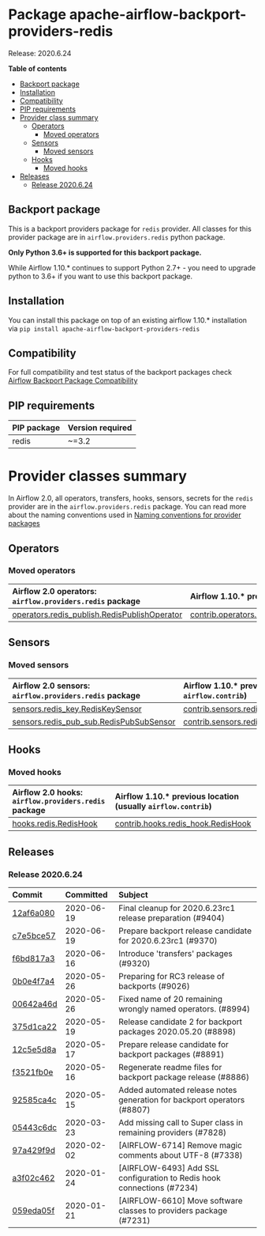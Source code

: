 <!--
 Licensed to the Apache Software Foundation (ASF) under one
 or more contributor license agreements.  See the NOTICE file
 distributed with this work for additional information
 regarding copyright ownership.  The ASF licenses this file
 to you under the Apache License, Version 2.0 (the
 "License"); you may not use this file except in compliance
 with the License.  You may obtain a copy of the License at

   http://www.apache.org/licenses/LICENSE-2.0

 Unless required by applicable law or agreed to in writing,
 software distributed under the License is distributed on an
 "AS IS" BASIS, WITHOUT WARRANTIES OR CONDITIONS OF ANY
 KIND, either express or implied.  See the License for the
 specific language governing permissions and limitations
 under the License.
 -->


# Package apache-airflow-backport-providers-redis

Release: 2020.6.24

**Table of contents**

- [Backport package](#backport-package)
- [Installation](#installation)
- [Compatibility](#compatibility)
- [PIP requirements](#pip-requirements)
- [Provider class summary](#provider-classes-summary)
    - [Operators](#operators)
        - [Moved operators](#moved-operators)
    - [Sensors](#sensors)
        - [Moved sensors](#moved-sensors)
    - [Hooks](#hooks)
        - [Moved hooks](#moved-hooks)
- [Releases](#releases)
    - [Release 2020.6.24](#release-2020624)

## Backport package

This is a backport providers package for `redis` provider. All classes for this provider package
are in `airflow.providers.redis` python package.

**Only Python 3.6+ is supported for this backport package.**

While Airflow 1.10.* continues to support Python 2.7+ - you need to upgrade python to 3.6+ if you
want to use this backport package.



## Installation

You can install this package on top of an existing airflow 1.10.* installation via
`pip install apache-airflow-backport-providers-redis`

## Compatibility

For full compatibility and test status of the backport packages check
[Airflow Backport Package Compatibility](https://cwiki.apache.org/confluence/display/AIRFLOW/Backported+providers+packages+for+Airflow+1.10.*+series)

## PIP requirements

| PIP package   | Version required   |
|:--------------|:-------------------|
| redis         | ~=3.2              |

# Provider classes summary

In Airflow 2.0, all operators, transfers, hooks, sensors, secrets for the `redis` provider
are in the `airflow.providers.redis` package. You can read more about the naming conventions used
in [Naming conventions for provider packages](https://github.com/apache/airflow/blob/master/CONTRIBUTING.rst#naming-conventions-for-provider-packages)


## Operators




### Moved operators

| Airflow 2.0 operators: `airflow.providers.redis` package                                                                                         | Airflow 1.10.* previous location (usually `airflow.contrib`)                                                                                                             |
|:-------------------------------------------------------------------------------------------------------------------------------------------------|:-------------------------------------------------------------------------------------------------------------------------------------------------------------------------|
| [operators.redis_publish.RedisPublishOperator](https://github.com/apache/airflow/blob/master/airflow/providers/redis/operators/redis_publish.py) | [contrib.operators.redis_publish_operator.RedisPublishOperator](https://github.com/apache/airflow/blob/v1-10-stable/airflow/contrib/operators/redis_publish_operator.py) |






## Sensors



### Moved sensors

| Airflow 2.0 sensors: `airflow.providers.redis` package                                                                                    | Airflow 1.10.* previous location (usually `airflow.contrib`)                                                                                                  |
|:------------------------------------------------------------------------------------------------------------------------------------------|:--------------------------------------------------------------------------------------------------------------------------------------------------------------|
| [sensors.redis_key.RedisKeySensor](https://github.com/apache/airflow/blob/master/airflow/providers/redis/sensors/redis_key.py)            | [contrib.sensors.redis_key_sensor.RedisKeySensor](https://github.com/apache/airflow/blob/v1-10-stable/airflow/contrib/sensors/redis_key_sensor.py)            |
| [sensors.redis_pub_sub.RedisPubSubSensor](https://github.com/apache/airflow/blob/master/airflow/providers/redis/sensors/redis_pub_sub.py) | [contrib.sensors.redis_pub_sub_sensor.RedisPubSubSensor](https://github.com/apache/airflow/blob/v1-10-stable/airflow/contrib/sensors/redis_pub_sub_sensor.py) |



## Hooks



### Moved hooks

| Airflow 2.0 hooks: `airflow.providers.redis` package                                                          | Airflow 1.10.* previous location (usually `airflow.contrib`)                                                                  |
|:--------------------------------------------------------------------------------------------------------------|:------------------------------------------------------------------------------------------------------------------------------|
| [hooks.redis.RedisHook](https://github.com/apache/airflow/blob/master/airflow/providers/redis/hooks/redis.py) | [contrib.hooks.redis_hook.RedisHook](https://github.com/apache/airflow/blob/v1-10-stable/airflow/contrib/hooks/redis_hook.py) |






## Releases

### Release 2020.6.24

| Commit                                                                                         | Committed   | Subject                                                                 |
|:-----------------------------------------------------------------------------------------------|:------------|:------------------------------------------------------------------------|
| [12af6a080](https://github.com/apache/airflow/commit/12af6a08009b8776e00d8a0aab92363eb8c4e8b1) | 2020-06-19  | Final cleanup for 2020.6.23rc1 release preparation (#9404)              |
| [c7e5bce57](https://github.com/apache/airflow/commit/c7e5bce57fe7f51cefce4f8a41ce408ac5675d13) | 2020-06-19  | Prepare backport release candidate for 2020.6.23rc1 (#9370)             |
| [f6bd817a3](https://github.com/apache/airflow/commit/f6bd817a3aac0a16430fc2e3d59c1f17a69a15ac) | 2020-06-16  | Introduce &#39;transfers&#39; packages (#9320)                                  |
| [0b0e4f7a4](https://github.com/apache/airflow/commit/0b0e4f7a4cceff3efe15161fb40b984782760a34) | 2020-05-26  | Preparing for RC3 release of backports (#9026)                           |
| [00642a46d](https://github.com/apache/airflow/commit/00642a46d019870c4decb3d0e47c01d6a25cb88c) | 2020-05-26  | Fixed name of 20 remaining wrongly named operators. (#8994)             |
| [375d1ca22](https://github.com/apache/airflow/commit/375d1ca229464617780623c61c6e8a1bf570c87f) | 2020-05-19  | Release candidate 2 for backport packages 2020.05.20 (#8898)            |
| [12c5e5d8a](https://github.com/apache/airflow/commit/12c5e5d8ae25fa633efe63ccf4db389e2b796d79) | 2020-05-17  | Prepare release candidate for backport packages (#8891)                 |
| [f3521fb0e](https://github.com/apache/airflow/commit/f3521fb0e36733d8bd356123e56a453fd37a6dca) | 2020-05-16  | Regenerate readme files for backport package release (#8886)            |
| [92585ca4c](https://github.com/apache/airflow/commit/92585ca4cb375ac879f4ab331b3a063106eb7b92) | 2020-05-15  | Added automated release notes generation for backport operators (#8807) |
| [05443c6dc](https://github.com/apache/airflow/commit/05443c6dc8100e791446bbcc0df04de6e34017bb) | 2020-03-23  | Add missing call to Super class in remaining providers (#7828)          |
| [97a429f9d](https://github.com/apache/airflow/commit/97a429f9d0cf740c5698060ad55f11e93cb57b55) | 2020-02-02  | [AIRFLOW-6714] Remove magic comments about UTF-8 (#7338)                |
| [a3f02c462](https://github.com/apache/airflow/commit/a3f02c4627c28ad524cca73031670722cd6d8253) | 2020-01-24  | [AIRFLOW-6493] Add SSL configuration to Redis hook connections (#7234)  |
| [059eda05f](https://github.com/apache/airflow/commit/059eda05f82fefce4410f44f761f945a27d83daf) | 2020-01-21  | [AIRFLOW-6610] Move software classes to providers package (#7231)       |
